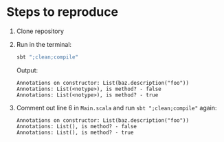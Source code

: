 # Steps to reproduce

1. Clone repository
2. Run in the terminal:
   ```bash
   sbt ";clean;compile"
   ```
   Output:
   ```
   Annotations on constructor: List(baz.description("foo"))
   Annotations: List(<notype>), is method? - false
   Annotations: List(<notype>), is method? - true
   ```

3. Comment out line 6 in `Main.scala` and run `sbt ";clean;compile"` again:
   ```
   Annotations on constructor: List(baz.description("foo"))
   Annotations: List(), is method? - false
   Annotations: List(), is method? - true
   ```